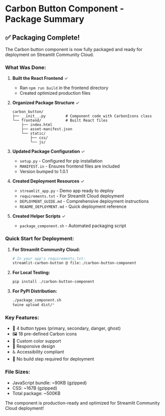# Carbon Button Component - Package Summary

## ✅ Packaging Complete!

The Carbon button component is now fully packaged and ready for deployment on Streamlit Community Cloud.

### What Was Done:

1. **Built the React Frontend** ✓
   - Ran `npm run build` in the frontend directory
   - Created optimized production files

2. **Organized Package Structure** ✓
   ```
   carbon_button/
   ├── __init__.py         # Component code with CarbonIcons class
   └── frontend/           # Built React files
       ├── index.html
       ├── asset-manifest.json
       └── static/
           ├── css/
           └── js/
   ```

3. **Updated Package Configuration** ✓
   - `setup.py` - Configured for pip installation
   - `MANIFEST.in` - Ensures frontend files are included
   - Version bumped to 1.0.1

4. **Created Deployment Resources** ✓
   - `streamlit_app.py` - Demo app ready to deploy
   - `requirements.txt` - For Streamlit Cloud deployment
   - `DEPLOYMENT_GUIDE.md` - Comprehensive deployment instructions
   - `README_DEPLOYMENT.md` - Quick deployment reference

5. **Created Helper Scripts** ✓
   - `package_component.sh` - Automated packaging script

### Quick Start for Deployment:

1. **For Streamlit Community Cloud:**
   ```bash
   # In your app's requirements.txt:
   streamlit-carbon-button @ file:./carbon-button-component
   ```

2. **For Local Testing:**
   ```bash
   pip install ./carbon-button-component
   ```

3. **For PyPI Distribution:**
   ```bash
   ./package_component.sh
   twine upload dist/*
   ```

### Key Features:
- 🎨 4 button types (primary, secondary, danger, ghost)
- 🖼️ 18 pre-defined Carbon icons
- 🎯 Custom color support
- 📱 Responsive design
- ♿ Accessibility compliant
- 🚀 No build step required for deployment

### File Sizes:
- JavaScript bundle: ~90KB (gzipped)
- CSS: ~167B (gzipped)
- Total package: ~500KB

The component is production-ready and optimized for Streamlit Community Cloud deployment!